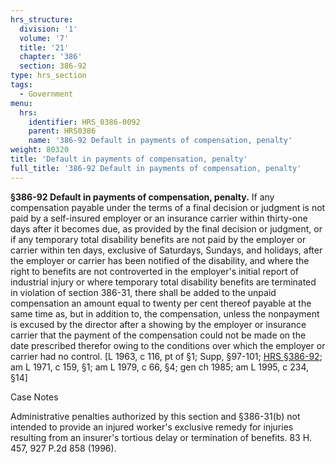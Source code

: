```yaml
---
hrs_structure:
  division: '1'
  volume: '7'
  title: '21'
  chapter: '386'
  section: 386-92
type: hrs_section
tags:
  - Government
menu:
  hrs:
    identifier: HRS_0386-0092
    parent: HRS0386
    name: '386-92 Default in payments of compensation, penalty'
weight: 80320
title: 'Default in payments of compensation, penalty'
full_title: '386-92 Default in payments of compensation, penalty'
---
```

**§386-92 Default in payments of compensation, penalty.** If any compensation payable under the terms of a final decision or judgment is not paid by a self-insured employer or an insurance carrier within thirty-one days after it becomes due, as provided by the final decision or judgment, or if any temporary total disability benefits are not paid by the employer or carrier within ten days, exclusive of Saturdays, Sundays, and holidays, after the employer or carrier has been notified of the disability, and where the right to benefits are not controverted in the employer's initial report of industrial injury or where temporary total disability benefits are terminated in violation of section 386-31, there shall be added to the unpaid compensation an amount equal to twenty per cent thereof payable at the same time as, but in addition to, the compensation, unless the nonpayment is excused by the director after a showing by the employer or insurance carrier that the payment of the compensation could not be made on the date prescribed therefor owing to the conditions over which the employer or carrier had no control. [L 1963, c 116, pt of §1; Supp, §97-101; [HRS §386-92](/title-21/chapter-386/section-386-92/); am L 1971, c 159, §1; am L 1979, c 66, §4; gen ch 1985; am L 1995, c 234, §14]

Case Notes

Administrative penalties authorized by this section and §386-31(b) not intended to provide an injured worker's exclusive remedy for injuries resulting from an insurer's tortious delay or termination of benefits. 83 H. 457, 927 P.2d 858 (1996).